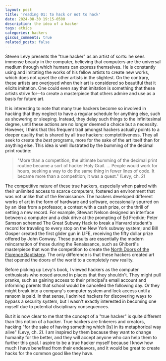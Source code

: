 ```yaml
---
layout: post
title: 'reading 01: to hack or not to hack'
date: 2024-08-30 19:15-0500
description: the idea of a hacker
tags: ethics
categories: hackers
giscus_comments: true
related_posts: false
---
```


Steven Levy presents the "true hacker" as an artist of sorts: he sees immense beauty in the computer, believing that computers are the universal medium through which humans can express themselves.
He is constantly using and imitating the works of his fellow artists to create new works, which does not upset the other artists in the slightest.
On the contrary, these artists are overjoyed when their art is considered so beautiful that it elicits imitation.
One could even say that imitation is something that these artists strive for--to create a masterpiece that others admire and use as a basis for future art.

It is interesting to note that many true hackers become so involved in hacking that they neglect to have a regular schedule for anything else, such as showering or sleeping.
Instead, they delay such things to the infinitesimal degree, until these actions are no longer deemed a choice but a necessity.
However, I think that this frequent trait amongst hackers actually points to a deeper quality that is shared by all true hackers: comptetitiveness.
They all seek to create the <i>best</i> programs, more for the sake of the art itself than for anything else.
This idea is well illustrated by the bumming of the decimal print routine:

> "More than a competition, the ultimate bumming of the decimal print routine became a sort of hacker Holy Grail. ... People would work for hours, seeking a way to do the same thing in fewer lines of code. It became more than a competition; it was a quest." (Levy, ch. 2)

The competitive nature of these true hackers, especially when paired with their unlimited access to scarce computers, fostered an environment that was not unlike that of the Renaissance.
The hackers developed different works of art in the form of hardware and software, occasionally spurred on by an idea from a professor, a contest with a cash prize, or the thrill of setting a new record.
For example, Stewart Nelson designed an interface between a computer and a disk drive at the prompting of Ed Fredkin; Peter Samson schemed The Great Subway Hack to break a Harvard student's record for traveling to every stop on the New York subway system; and Bill Gosper created the first glider gun in LIFE, receiving the fifty dollar prize offered by John Conway.
These pursuits are essentially the modern reincarnation of those during the Renaissance, such as Ghiberti's masterpiece that won the competition to create the <a href="https://en.wikipedia.org/wiki/North_Doors_of_the_Florence_Baptistery">North Doors of the Florence Baptistery</a>.
The only difference is that these hackers created art that opened the doors of the world to a completely new reality.

Before picking up Levy's book, I viewed hackers as the computer enthusiasts who nosed around in places that they shouldn't. They might pull pranks, such as gaining access to their principal's email account and informing parents that school would be cancelled the following day. Or they might break into a company's computer system and lock access until a ransom is paid. In that sense, I admired hackers for discovering ways to bypass a security system, but I wasn't exactly interested in becoming one myself due to potential disciplinary consequences.

But it is now clear to me that the concept of a "true hacker" is quite different than this notion of a hacker. True hackers are tinkerers and creators, hacking "for the sake of having something which [is] in its metaphorical way alive" (Levy, ch. 2). I am inspired by them because they want to change humanity for the better, and they will accept anyone who can help them to further this goal. I aspire to be a true hacker myself because I know how much I have benefited from their endeavors, and it would be great to create hacks for the common good like they have.
